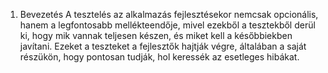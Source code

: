1. Bevezetés
A tesztelés az alkalmazás fejlesztésekor nemcsak opcionális, hanem a legfontosabb mellékteendője, mivel ezekből a tesztekből derül ki, hogy mik vannak teljesen készen, és miket kell a későbbiekben javítani.
Ezeket a teszteket a fejlesztők hajtják végre, általában a saját részükön, hogy pontosan tudják, hol keressék az esetleges hibákat.

